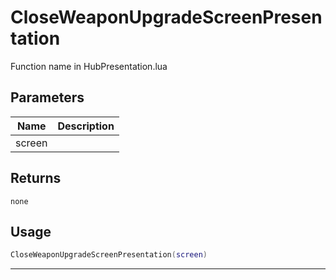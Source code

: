 # CloseWeaponUpgradeScreenPresentation

Function name in HubPresentation.lua

## Parameters

| Name   | Description |
| ------ | ----------- |
| screen |             |

## Returns

`none`

## Usage

```lua
CloseWeaponUpgradeScreenPresentation(screen)
```

---
